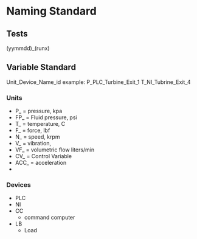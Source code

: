 # Naming Standard

## Tests
(yymmdd)_(runx)

##  Variable Standard
Unit_Device_Name_id
example:
P_PLC_Turbine_Exit_1
T_NI_Tubrine_Exit_4

### Units
- P_ = pressure, kpa
- FP_ = Fluid pressure, psi
- T_ = temperature, C
- F_ = force, lbf
- N_ = speed, krpm
- V_ = vibration, 
- VF_ = volumetric flow liters/min
- CV_ = Control Variable
- ACC_ = acceleration
- 
### Devices
- PLC
- NI
- CC 
  - command computer
- LB
  - Load